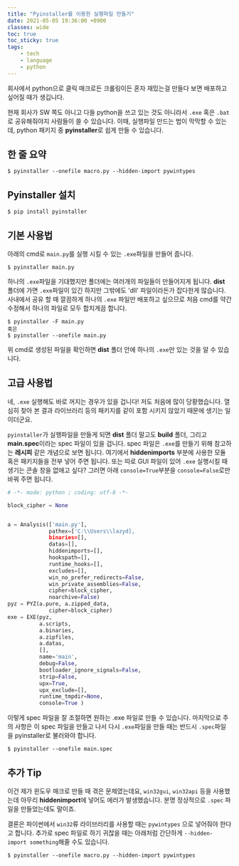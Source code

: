 ```yaml
---
title: "Pyinstaller를 이용한 실행파일 만들기"
date: 2021-05-05 19:36:00 +0900
classes: wide
toc: true
toc_sticky: true
tags:
    - tech
    - language
    - python
---
```


회사에서 python으로 클릭 매크로든 크롤링이든 혼자 재밌는걸 만들다 보면 배포하고 싶어질 때가 생깁니다.

현재 회사가 SW 쪽도 아니고 다들 python을 쓰고 있는 것도 아니라서 `.exe` 혹은 `.bat`로 공유해줘야지 사람들이 쓸 수 있습니다. 이때, 실행파일 만드는 법이 막막할 수 있는데, python 패키지 중 **pyinstaller**로 쉽게 만들 수 있습니다.

## 한 줄 요약

```console
$ pyinstaller --onefile macro.py --hidden-import pywintypes
```

## Pyinstaller 설치

```console
$ pip install pyinstaller
```

## 기본 사용법

아래의 cmd로 `main.py`를 실행 시킬 수 있는 `.exe`파일을 만들어 줍니다.

```console
$ pyinstaller main.py
```

하나의 `.exe`파일을 기대했지만 폴더에는 여러개의 파일들이 만들어지게 됩니다. **dist** 폴더에 가면 `.exe`파일이 있긴 하지만 그밖에도 'dll' 파일이라든가 잡다한게 많습니다. 사내에서 공유 할 때 깔끔하게 하나의 `.exe` 파일만 배포하고 싶으므로 처음 cmd를 약간 수정해서 하나의 파일로 모두 합치게끔 합니다.

```console
$ pyinstaller -F main.py
혹은
$ pyinstaller --onefile main.py
```

위 cmd로 생성된 파일을 확인하면 **dist** 폴더 안에 하나의 `.exe`만 있는 것을 알 수 있습니다.

## 고급 사용법

네, `.exe` 실행해도 바로 꺼지는 경우가 있을 겁니다! 저도 처음에 많이 당황했습니다. 열심히 찾아 본 결과 라이브러리 등의 패키지를 같이 포함 시키지 않았기 때문에 생기는 일이더군요.

`pyinstaller`가 실행파일을 만들게 되면 **dist** 폴더 말고도 **build** 폴더, 그리고 **main.spec**이라는 spec 파일이 있을 겁니다. spec 파일은 `.exe`를 만들기 위해 참고하는 **레시피** 같은 개념으로 보면 됩니다. 여기에서 **hiddenimports** 부분에 사용한 모듈 혹은 패키지들을 전부 넣어 주면 됩니다. 또는 따로 GUI 파일이 있어 `.exe` 실행시킬 때 생기는 콘솔 창을 없애고 싶다? 그러면 아래 `console=True`부분을 `console=False`로만 바꿔 주면 됩니다.

```python
# -*- mode: python ; coding: utf-8 -*-

block_cipher = None


a = Analysis(['main.py'],
             pathex=['C:\\Users\\lazyd],
             binaries=[],
             datas=[],
             hiddenimports=[],
             hookspath=[],
             runtime_hooks=[],
             excludes=[],
             win_no_prefer_redirects=False,
             win_private_assemblies=False,
             cipher=block_cipher,
             noarchive=False)
pyz = PYZ(a.pure, a.zipped_data,
             cipher=block_cipher)
exe = EXE(pyz,
          a.scripts,
          a.binaries,
          a.zipfiles,
          a.datas,
          [],
          name='main',
          debug=False,
          bootloader_ignore_signals=False,
          strip=False,
          upx=True,
          upx_exclude=[],
          runtime_tmpdir=None,
          console=True )
```

이렇게 spec 파일을 잘 조절하면 원하는 .exe 파일로 만들 수 있습니다. 마지막으로 주의 사항은 이 spec 파일을 만들고 나서 다시 `.exe`파일을 만들 때는 반드시 `.spec`파일을 pyinstaller로 불러와야 합니다.

```console
$ pyinstaller --onefile main.spec
```

## 추가 Tip

이건 제가 윈도우 매크로 만들 때 겪은 문제였는데요, `win32gui`, `win32api` 등을 사용했는데 아무리 **hiddenimport**에 넣어도 에러가 발생했습니다. 분명 정상적으로 `.spec` 파일을 만들었는데도 말이죠.

결론은 파이썬에서 `win32`류 라이브러리를 사용할 때는 `pywintypes` 으로 넣어줘야 한다고 합니다. 추가로 spec 파일로 하기 귀찮을 때는 아래처럼 간단하게 `--hidden-import something`해줄 수도 있습니다.

```console
$ pyinstaller --onefile macro.py --hidden-import pywintypes
```
